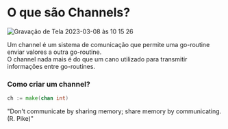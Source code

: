 <h1>O que são Channels?</h1> 

![Gravação de Tela 2023-03-08 às 10 15 26](https://user-images.githubusercontent.com/75685022/224519931-89e5e1c8-ede3-400e-8d08-0038bf317029.gif)



Um channel é um sistema de comunicação que permite uma go-routine enviar valores a outra go-routine. <br>
O channel nada mais é do que um cano utilizado para transmitir informações entre go-routines.

<h3>Como criar um channel?</h3> 

```go
ch := make(chan int)
```



"Don't communicate by sharing memory; share memory by communicating. (R. Pike)"
